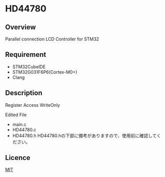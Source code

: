 # HD44780

## Overview
Parallel connection LCD Controller for STM32

## Requirement
* STM32CubeIDE
* STM32G031F6P6(Cortex-M0+)
* Clang

## Description
Register Access WriteOnly

Edited File
* main.c
* HD44780.c
* HD44780.h
HD44780.hの下部に備考がありますので、使用前に確認してください。

## Licence
[MIT](https://github.com/wataoxp/Radio/blob/main/LICENSE)


